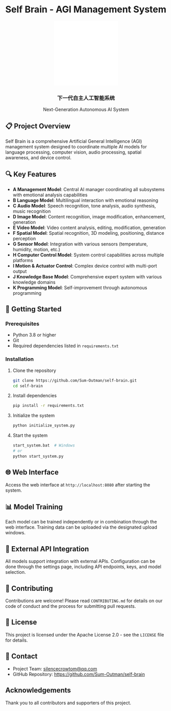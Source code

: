 # Self Brain - AGI Management System

<div align="center">
  <img src="icons/self_brain.svg" alt="Self Brain Logo" width="200">
  <h3>下一代自主人工智能系统</h3>
  <p>Next-Generation Autonomous AI System</p>
</div>

## 📋 Project Overview

Self Brain is a comprehensive Artificial General Intelligence (AGI) management system designed to coordinate multiple AI models for language processing, computer vision, audio processing, spatial awareness, and device control.

## 🔍 Key Features

- **A Management Model**: Central AI manager coordinating all subsystems with emotional analysis capabilities
- **B Language Model**: Multilingual interaction with emotional reasoning
- **C Audio Model**: Speech recognition, tone analysis, audio synthesis, music recognition
- **D Image Model**: Content recognition, image modification, enhancement, generation
- **E Video Model**: Video content analysis, editing, modification, generation
- **F Spatial Model**: Spatial recognition, 3D modeling, positioning, distance perception
- **G Sensor Model**: Integration with various sensors (temperature, humidity, motion, etc.)
- **H Computer Control Model**: System control capabilities across multiple platforms
- **I Motion & Actuator Control**: Complex device control with multi-port output
- **J Knowledge Base Model**: Comprehensive expert system with various knowledge domains
- **K Programming Model**: Self-improvement through autonomous programming

## 🚀 Getting Started

### Prerequisites
- Python 3.8 or higher
- Git
- Required dependencies listed in `requirements.txt`

### Installation
1. Clone the repository
   ```bash
   git clone https://github.com/Sum-Outman/self-brain.git
   cd self-brain
   ```

2. Install dependencies
   ```bash
   pip install -r requirements.txt
   ```

3. Initialize the system
   ```bash
   python initialize_system.py
   ```

4. Start the system
   ```bash
   start_system.bat  # Windows
   # or
   python start_system.py
   ```

## 🌐 Web Interface

Access the web interface at `http://localhost:8080` after starting the system.

## 📊 Model Training

Each model can be trained independently or in combination through the web interface.
Training data can be uploaded via the designated upload windows.

## 🔌 External API Integration

All models support integration with external APIs. Configuration can be done through the settings page, including API endpoints, keys, and model selection.

## 🤝 Contributing

Contributions are welcome! Please read `CONTRIBUTING.md` for details on our code of conduct and the process for submitting pull requests.

## 📄 License

This project is licensed under the Apache License 2.0 - see the `LICENSE` file for details.

## 📧 Contact

- Project Team: silencecrowtom@qq.com
- GitHub Repository: https://github.com/Sum-Outman/self-brain

## Acknowledgements

Thank you to all contributors and supporters of this project.
